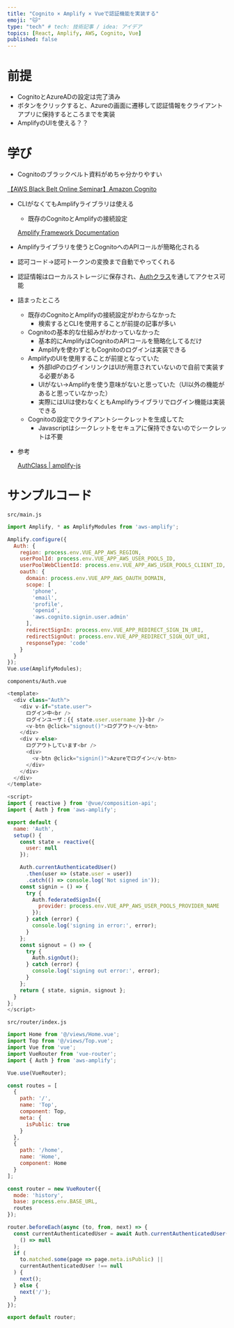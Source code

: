 ```yaml
---
title: "Cognito × Amplify × Vueで認証機能を実装する"
emoji: "🐱‍"
type: "tech" # tech: 技術記事 / idea: アイデア
topics: [React, Amplify, AWS, Cognito, Vue]
published: false
---
```


# 前提
  - CognitoとAzureADの設定は完了済み
  - ボタンをクリックすると、Azureの画面に遷移して認証情報をクライアントアプリに保持するところまでを実装
  - AmplifyのUIを使える？？
# 学び
  - Cognitoのブラックベルト資料がめちゃ分かりやすい

  [【AWS Black Belt Online Seminar】Amazon Cognito](https://www.youtube.com/watch?v=vWfTe5MHOIk&feature=youtu.be)

  [](https://d1.awsstatic.com/webinars/jp/pdf/services/20200630_AWS_BlackBelt_Amazon%20Cognito.pdf)

  - CLIがなくてもAmplifyライブラリは使える
      - 既存のCognitoとAmplifyの接続設定

      [Amplify Framework Documentation](https://docs.amplify.aws/lib/auth/start/q/platform/js)

  - Amplifyライブラリを使うとCognitoへのAPIコールが簡略化される
  - 認可コード→認可トークンの変換まで自動でやってくれる
  - 認証情報はローカルストレージに保存され、[Authクラス](https://aws-amplify.github.io/amplify-js/api/classes/authclass.html)を通してアクセス可能
- 詰まったところ
    - 既存のCognitoとAmplifyの接続設定がわからなかった
        - 検索するとCLIを使用することが前提の記事が多い
    - Cognitoの基本的な仕組みがわかっていなかった
        - 基本的にAmplifyはCognitoのAPIコールを簡略化してるだけ
        - Amplifyを使わずともCognitoのログインは実装できる
    - AmplifyのUIを使用することが前提となっていた
        - 外部IdPのログインリンクはUIが用意されていないので自前で実装する必要がある
        - UIがない→Amplifyを使う意味がないと思っていた（UI以外の機能があると思っていなかった）
        - 実際にはUIは使わなくともAmplifyライブラリでログイン機能は実装できる
    - Cognitoの設定でクライアントシークレットを生成してた
        - Javascriptはシークレットをセキュアに保持できないのでシークレットは不要
- 参考

    [AuthClass | amplify-js](https://aws-amplify.github.io/amplify-js/api/classes/authclass.html)

# サンプルコード

`src/main.js`
```javascript
import Amplify, * as AmplifyModules from 'aws-amplify';

Amplify.configure({
  Auth: {
    region: process.env.VUE_APP_AWS_REGION,
    userPoolId: process.env.VUE_APP_AWS_USER_POOLS_ID,
    userPoolWebClientId: process.env.VUE_APP_AWS_USER_POOLS_CLIENT_ID,
    oauth: {
      domain: process.env.VUE_APP_AWS_OAUTH_DOMAIN,
      scope: [
        'phone',
        'email',
        'profile',
        'openid',
        'aws.cognito.signin.user.admin'
      ],
      redirectSignIn: process.env.VUE_APP_REDIRECT_SIGN_IN_URI,
      redirectSignOut: process.env.VUE_APP_REDIRECT_SIGN_OUT_URI,
      responseType: 'code'
    }
  }
});
Vue.use(AmplifyModules);
```

`components/Auth.vue`
```javascript
<template>
  <div class="Auth">
    <div v-if="state.user">
      ログイン中<br />
      ログインユーザ：{{ state.user.username }}<br />
      <v-btn @click="signout()">ログアウト</v-btn>
    </div>
    <div v-else>
      ログアウトしています<br />
      <div>
        <v-btn @click="signin()">Azureでログイン</v-btn>
      </div>
    </div>
  </div>
</template>

<script>
import { reactive } from '@vue/composition-api';
import { Auth } from 'aws-amplify';

export default {
  name: 'Auth',
  setup() {
    const state = reactive({
      user: null
    });

    Auth.currentAuthenticatedUser()
      .then(user => (state.user = user))
      .catch(() => console.log('Not signed in'));
    const signin = () => {
      try {
        Auth.federatedSignIn({
          provider: process.env.VUE_APP_AWS_USER_POOLS_PROVIDER_NAME
        });
      } catch (error) {
        console.log('signing in error:', error);
      }
    };
    const signout = () => {
      try {
        Auth.signOut();
      } catch (error) {
        console.log('signing out error:', error);
      }
    };
    return { state, signin, signout };
  }
};
</script>
```

`src/router/index.js`
```javascript
import Home from '@/views/Home.vue';
import Top from '@/views/Top.vue';
import Vue from 'vue';
import VueRouter from 'vue-router';
import { Auth } from 'aws-amplify';

Vue.use(VueRouter);

const routes = [
  {
    path: '/',
    name: 'Top',
    component: Top,
    meta: {
      isPublic: true
    }
  },
  {
    path: '/home',
    name: 'Home',
    component: Home
  }
];

const router = new VueRouter({
  mode: 'history',
  base: process.env.BASE_URL,
  routes
});

router.beforeEach(async (to, from, next) => {
  const currentAuthenticatedUser = await Auth.currentAuthenticatedUser().catch(
    () => null
  );
  if (
    to.matched.some(page => page.meta.isPublic) ||
    currentAuthenticatedUser !== null
  ) {
    next();
  } else {
    next('/');
  }
});

export default router;
```

